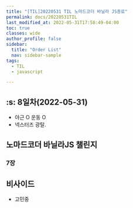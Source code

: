 ```yaml
---
title: "[TIL]20220531 TIL 노마드코더 바닐라 JS종료"
permalink: docs/20220531TIL
last_modified_at: 2022-05-31T17:58:49-04:00
toc: true
classes: wide
author_profile: false
sidebar:
  title: "Order List"
  nav: sidebar-sample
tags:
  - TIL
  - javascript

---
```


## :s: 8일차(2022-05-31)

- 야근 O 운동 O
- 넥스터즈 광탈.

## 노마드코더 바닐라JS 챌린지
    
### 7장


## 비사이드

- 고민중